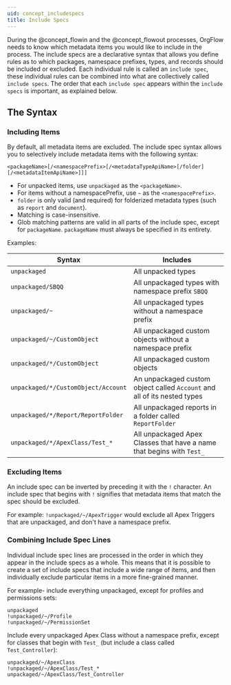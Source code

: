 ```yaml
---
uid: concept_includespecs
title: Include Specs
---
```


During the @concept_flowin and the @concept_flowout processes, OrgFlow needs to know which metadata items you would like to include in the process. The include specs are a declarative syntax that allows you define rules as to which packages, namespace prefixes, types, and records should be included or excluded. Each individual rule is called an `include spec`, these individual rules can be combined into what are collectively called `include specs`. The order that each `include spec` appears within the `include specs` is important, as explained below.

## The Syntax

### Including Items

By default, all metadata items are excluded. The include spec syntax allows you to selectively include metadata items with the following syntax:

`<packageName>[/<namespacePrefix>[/<metadataTypeApiName>[/folder][/<metadataItemApiName>]]]`

- For unpacked items, use `unpackaged` as the `<packageName>`.
- For items without a namespacePrefix, use `~` as the `<namespacePrefix>`.
- `folder` is only valid (and required) for folderized metadata types (such as `report` and `document`).
- Matching is case-insensitive.
- Glob matching patterns are valid in all parts of the include spec, except for `packageName`. `packageName` must always be specified in its entirety.

Examples:

|Syntax|Includes|
|--|--|
|`unpackaged`|All unpacked types|
|`unpackaged/SBQQ`|All unpackaged types with namespace prefix `SBQQ`|
|`unpackaged/~`|All unpackaged types without a namespace prefix|
|`unpackaged/~/CustomObject`|All unpackaged custom objects without a namespace prefix|
|`unpackaged/*/CustomObject`|All unpackaged custom objects|
|`unpackaged/*/CustomObject/Account`|An unpackaged custom object called `Account` and all of its nested types|
|`unpackaged/*/Report/ReportFolder`|All unpackaged reports in a folder called `ReportFolder` |
|`unpackaged/*/ApexClass/Test_*`|All unpackaged Apex Classes that have a name that begins with `Test_` |

### Excluding Items

An include spec can be inverted by preceding it with the `!` character. An include spec that begins with `!` signifies that metadata items that match the spec should be excluded.

For example: `!unpackaged/~/ApexTrigger` would exclude all Apex Triggers that are unpackaged, and don't have a namespace prefix.

### Combining Include Spec Lines

Individual include spec lines are processed in the order in which they appear in the include specs as a whole. This means that it is possible to create a set of include specs that include a wide range of items, and then individually exclude particular items in a more fine-grained manner.

For example- include everything unpackaged, except for profiles and permissions sets:

```includespecs
unpackaged
!unpackaged/~/Profile
!unpackaged/~/PermissionSet
```

Include every unpackaged Apex Class without a namespace prefix, except for classes that begin with `Test_` (but include a class called `Test_Controller`):

```includespecs
unpackaged/~/ApexClass
!unpackaged/~/ApexClass/Test_*
unpackaged/~/ApexClass/Test_Controller
```
